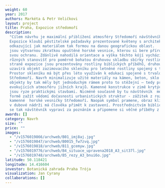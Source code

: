 ```yaml
---
weight: 60
year: 2017
authors: Markéta & Petr Veličkovi
layout: project
title: Praha, Expozice středomoří
description:
  "Cílem návrhu je maximální přiblížení atmosféry Středomoří návštěvníkovi.
  Expozice kloubí pěstitelské požadavky prezentované květeny s architektonickou kompozicí
  odkazující jak materiálem tak formou na danou geografickou oblast.   Kamenné kóje
  jsou výtvarnou zkratkou opuštěné horské vesnice, kterou si bere příroda zpět pod
  svou ochranu. Zdánlivě nahodilá orientace a výška těchto kójí vychází z potřeb dosažení
  různých stanovišť pro poměrně bohatou druhovou skladbu sbírky rostlin. Na jedné
  straně expozice jsou prezentovány rostliny biblických příběhů, druhou stranu expozice
  uzavírá objekt zazimovacího skleníku pro letněné rostliny spojený s technickým zázemím.
  Prostor skleníku má být přes léto využíván k edukaci spojené s trvalou expozicí
  Středomoří. Navrh minimalizuje užité materiály na kámen, beton, sklo a kov. Stavební
  objekty by tak měly být jednoduchým rámem proto to stěžejní – tedy prezentaci rostlin
  evokujících atmosféru jižních krajů. Kamenné konstrukce v zimě krytých tranšejí
  jsou ryze praktickými stavbami. Nicméně současně by tu návštěvník  měl díky použité
  formě zažít vědomí dočasnosti urbanistických struktur - zážitek z rozpadající se
  kamenné  horské vesničky Středomoří. Naopak symbol pramene, obraz klidné vodní hladiny
  v dubové nádrži má člověka přimět k zastavení. Prostřednictvím biblických rostlin
  se tak návštěvník vypraví za poznáním a připomene si věčné příběhy z knihy knih. "
awards: []
category: Navrh
size: ""
price: ""
images:
  - "/v1576019866/archweb/B01_imj8aj.jpg"
  - "/v1576019847/archweb/B0015_fw7zvq.jpg"
  - "/v1576019818/archweb/B11_gcemyw.jpg"
  - "/v1576019776/archweb/B4_situace_upravena2018_A3_sit37l.jpg"
  - "/v1576019748/archweb/B5_rezy_A3_bnui6o.jpg"
latitude: 50.118421
longitude: 14.416604
investor: Botanická zahrada Praha Trója
visualization: Jan Cyrany
collaborations: []
---
```

